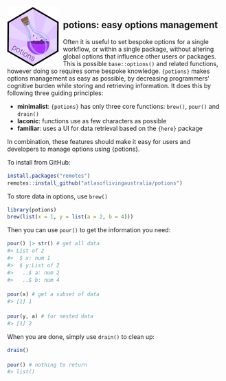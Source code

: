 
<!-- README.md is generated from README.Rmd. Please edit that file -->
<img src="man/figures/potions-logo.png" align="left" style="margin: 0px 10px 0px 0px;" alt="" width="120"/>
<h2>
potions: easy options management
</h2>

Often it is useful to set bespoke options for a single workflow, or
within a single package, without altering global options that influence
other users or packages. This is possible `base::options()` and related
functions, however doing so requires some bespoke knowledge. `{potions}`
makes options management as easy as possible, by decreasing programmers’
cognitive burden while storing and retrieving information. It does this
by following three guiding principles:

- **minimalist**: `{potions}` has only three core functions: `brew()`,
  `pour()` and `drain()`
- **laconic**: functions use as few characters as possible
- **familiar**: uses a UI for data retrieval based on the `{here}`
  package

In combination, these features should make it easy for users and
developers to manage options using {potions}.

To install from GitHub:

``` r
install.packages("remotes")
remotes::install_github("atlasoflivingaustralia/potions")
```

To store data in options, use `brew()`

``` r
library(potions)
brew(list(x = 1, y = list(a = 2, b = 4)))
```

Then you can use `pour()` to get the information you need:

``` r
pour() |> str() # get all data
#> List of 2
#>  $ x: num 1
#>  $ y:List of 2
#>   ..$ a: num 2
#>   ..$ b: num 4

pour(x) # get a subset of data
#> [1] 1

pour(y, a) # for nested data
#> [1] 2
```

When you are done, simply use `drain()` to clean up:

``` r
drain()

pour() # nothing to return
#> list()
```
